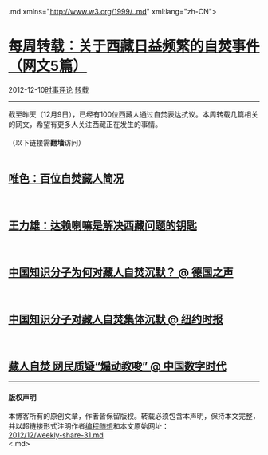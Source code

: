 <!DOCTYPE.md>
.md xmlns="http://www.w3.org/1999/..md" xml:lang="zh-CN">
<head>
<meta http-equiv="Content-Type" content="text.md; charset=utf-8" />
<meta name="generator" content="Python script by program.think@gmail.com" />
<meta name="provider" content="program-think.blogspot.com" />
<link type="text/css" rel="stylesheet" href="../../css/program-think.css" />
<title>每周转载：关于西藏日益频繁的自焚事件（网文5篇） - 编程随想的博客</title>
</head>
<body>
<div id="main" style="width:100%;">
<h1><a href="../../index.md" title="回到首页">每周转载：关于西藏日益频繁的自焚事件（网文5篇）</a></h1>
<div class="post-info"><span class="date-header">2012-12-10</span><a href="../../tags/E697B6E4BA8BE8AF84E8AEBA.md" class="tag">时事评论</a> <a href="../../tags/E8BDACE8BDBD.md" class="tag">转载</a> </div>
<hr>
<div class="post">
截至昨天（12月9日），已经有100位西藏人通过自焚表达抗议。本周转载几篇相关的网文，希望有更多人关注西藏正在发生的事情。<br /><br />（以下链接需<b>翻墙</b>访问）<a name='more'></a><!--program-think--><br /><br /><h2><a href="https://plus.google.com/u/0/113559088971921339544/posts/Ka6nwzPEWwW" target="_blank" rel="nofollow">唯色：百位自焚藏人简况</a></h2><br /><h2><a href="https://plus.google.com/u/0/113559088971921339544/posts/GjC5MkTRUDu" target="_blank" rel="nofollow">王力雄：达赖喇嘛是解决西藏问题的钥匙</a></h2><br /><h2><a href="https://plus.google.com/u/0/113559088971921339544/posts/j31wUALMmmy" target="_blank" rel="nofollow">中国知识分子为何对藏人自焚沉默？ @ 德国之声</a></h2><br /><h2><a href="https://plus.google.com/u/0/113559088971921339544/posts/hVst61cTP4j" target="_blank" rel="nofollow">中国知识分子对藏人自焚集体沉默 @ 纽约时报</a></h2><br /><h2><a href="https://plus.google.com/u/0/113559088971921339544/posts/CDgDbw8mLgE" target="_blank" rel="nofollow">藏人自焚 网民质疑“煽动教唆” @ 中国数字时代</a></h2><div class="blogger-post-footer">
</div>
<hr>
<div class="copyright">
<h4>版权声明</h4>
本博客所有的原创文章，作者皆保留版权。转载必须包含本声明，保持本文完整，并以超链接形式注明作者<a href="mailto:program.think@gmail.com">编程随想</a>和本文原始网址：<br>
<a href="2012/12/weekly-share-31.md">2012/12/weekly-share-31.md</a>
</div>
</div>
</body>
<.md>
